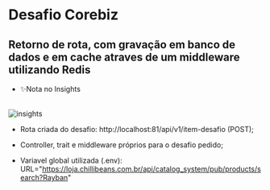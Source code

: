 
# Desafio Corebiz
## Retorno de rota, com gravação em banco de dados e em cache atraves de um middleware utilizando Redis 

- ✨Nota no Insights

\
![insights](https://user-images.githubusercontent.com/60143476/135015988-d5174b14-3160-43a2-9a32-6d36b2488209.png)


- Rota criada do desafio: http://localhost:81/api/v1/item-desafio (POST);


- Controller, trait e middleware próprios para o desafio pedido;


- Variavel global utilizada (.env): URL="https://loja.chillibeans.com.br/api/catalog_system/pub/products/search?Rayban"
